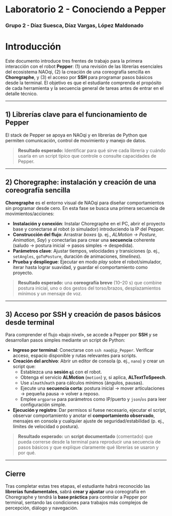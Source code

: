 # Laboratorio 2 - Conociendo a Pepper

### Grupo 2 - Díaz Suesca, Díaz Vargas, López Maldonado



# Introducción

Este documento introduce tres frentes de trabajo para la primera interacción con el robot **Pepper**: (1) una revisión de las librerías esenciales del ecosistema NAOqi, (2) la creación de una coreografía sencilla en **Choregraphe**, y (3) el acceso por **SSH** para programar pasos básicos desde la terminal. El objetivo es que el estudiante comprenda el propósito de cada herramienta y la secuencia general de tareas antes de entrar en el detalle técnico.

---

## 1) Librerías clave para el funcionamiento de Pepper

El stack de Pepper se apoya en NAOqi y en librerías de Python que permiten comunicación, control de movimiento y manejo de datos.
> **Resultado esperado:** Identificar para qué sirve cada librería y cuándo usarla en un script típico que controle o consulte capacidades de Pepper.

---

## 2) Choregraphe: instalación y creación de una coreografía sencilla

**Choregraphe** es el entorno visual de NAOqi para diseñar comportamientos sin programar desde cero. En esta fase se busca una primera secuencia de movimientos/acciones:

- **Instalación y conexión**: Instalar Choregraphe en el PC, abrir el proyecto base y conectarse al robot (o simulador) introduciendo la IP del Pepper.
- **Construcción del flujo**: Arrastrar *boxes* (p. ej., *ALMotion → Posture*, *Animation*, *Say*) y conectarlas para crear una **secuencia** coherente (saludo → postura inicial → pasos simples → despedida).
- **Parámetros clave**: Ajustar tiempos, velocidades y transiciones (p. ej., `setAngles`, `goToPosture`, duración de animaciones, *timelines*).
- **Prueba y despliegue**: Ejecutar en modo *play* sobre el robot/simulador, iterar hasta lograr suavidad, y guardar el comportamiento como proyecto.

> **Resultado esperado:** una **coreografía breve** (10–20 s) que combine postura inicial, uno o dos gestos del torso/brazos, desplazamientos mínimos y un mensaje de voz.

---

## 3) Acceso por SSH y creación de pasos básicos desde terminal

Para comprender el flujo «bajo nivel», se accede a Pepper por **SSH** y se desarrollan pasos simples mediante un script de Python:

- **Ingreso por terminal**: Conectarse con `ssh nao@ip_Pepper`. Verificar acceso, espacio disponible y rutas relevantes para scripts.
- **Creación del archivo**: Abrir un editor de consola (p. ej., `nano`) y crear un script que:
  - Establezca una **sesión `qi`** con el robot.
  - Obtenga el servicio **ALMotion** (`motion`) y, si aplica, **ALTextToSpeech**.
  - Use `almath`/`math` para cálculos mínimos (ángulos, pausas).
  - Ejecute una **secuencia corta**: postura inicial → mover articulaciones → pequeña pausa → volver a reposo.
  - Emplee `argparse` para parámetros como IP/puerto y `json`/`os` para leer configuración simple.
- **Ejecución y registro**: Dar permisos si fuese necesario, ejecutar el script, observar comportamiento y anotar el **comportamiento observado**, mensajes en consola y cualquier ajuste de seguridad/estabilidad (p. ej., límites de velocidad o postura).

> **Resultado esperado:** un **script documentado** (comentado) que pueda correrse desde la terminal para reproducir una secuencia de pasos básicos y que explique claramente qué librerías se usaron y por qué.

---

## Cierre

Tras completar estas tres etapas, el estudiante habrá reconocido las **librerías fundamentales**, sabrá **crear y ajustar** una coreografía en Choregraphe y tendrá la **base práctica** para controlar a Pepper por terminal, sentando las condiciones para trabajos más complejos de percepción, diálogo y navegación.
